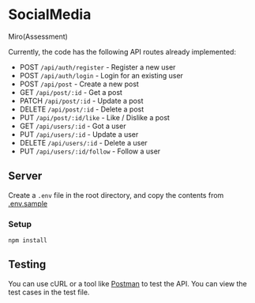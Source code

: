 # SocialMedia
Miro(Assessment)

Currently, the code has the following API routes already implemented:

- POST `/api/auth/register` - Register a new user
- POST `/api/auth/login` - Login for an existing user
- POST `/api/post` - Create a new post
- GET `/api/post/:id` - Get a post
- PATCH `/api/post/:id` - Update a post
- DELETE `/api/post/:id` - Delete a post
- PUT `/api/post/:id/like` - Like / Dislike a post
- GET `/api/users/:id` - Got a user
- PUT `/api/users/:id` - Update a user
- DELETE `/api/users/:id` - Delete a user
- PUT `/api/users/:id/follow` - Follow a user
## Server

Create a `.env` file in the root directory, and copy the contents from [.env.sample](.env.sample)

### Setup

```
npm install
```
## Testing
You can use cURL or a tool like [Postman](https://www.postman.com/) to test the API.
You can view the test cases in the test file.
